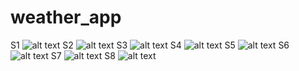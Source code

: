 # weather_app
S1
![alt text](https://github.com/Mustafa-Mx/weather_app/blob/master/Screenshots/1.png)
S2
![alt text](https://github.com/Mustafa-Mx/weather_app/blob/master/Screenshots/2.png)
S3
![alt text](https://github.com/Mustafa-Mx/weather_app/blob/master/Screenshots/3.png)
S4
![alt text](https://github.com/Mustafa-Mx/weather_app/blob/master/Screenshots/4.png)
S5
![alt text](https://github.com/Mustafa-Mx/weather_app/blob/master/Screenshots/5.png)
S6
![alt text](https://github.com/Mustafa-Mx/weather_app/blob/master/Screenshots/6.png)
S7
![alt text](https://github.com/Mustafa-Mx/weather_app/blob/master/Screenshots/7.png)
S8
![alt text](https://github.com/Mustafa-Mx/weather_app/blob/master/Screenshots/8.png)
